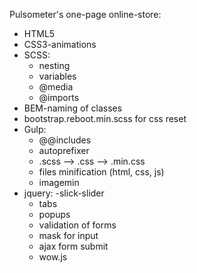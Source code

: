 Pulsometer's one-page online-store:

- HTML5
- CSS3-animations
- SCSS:
  - nesting
  - variables
  - @media
  - @imports
- BEM-naming of classes
- bootstrap.reboot.min.scss for css reset
- Gulp:
  - @@includes
  - autoprefixer
  - .scss --> .css --> .min.css
  - files minification (html, css, js)
  - imagemin
- jquery:
  -slick-slider
  - tabs
  - popups
  - validation of forms
  - mask for input
  - ajax form submit
  - wow.js

